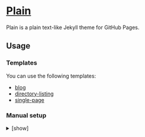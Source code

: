 # [Plain](https://jekyll-theme-plain.github.io/blog/)

Plain is a plain text-like Jekyll theme for GitHub Pages.

## Usage

### Templates

You can use the following templates:

* [blog](https://github.com/jekyll-theme-plain/blog)
* [directory-listing](https://github.com/jekyll-theme-plain/directory-listing)
* [single-page](https://github.com/jekyll-theme-plain/single-page)

### Manual setup

<details>
<summary>[show]</summary>

To set up manually, add the following to your `_config.yml`:

    remote_theme: jekyll-theme-plain/jekyll-theme-plain

See the template's [_config.yml](https://github.com/jekyll-theme-plain/blog/blob/main/_config.yml) for options.

## Layouts

You can override the layout by creating a file of the same name in the `_layouts` directory.

* [default](_layouts/default.html)
* [post](_layouts/post.html)

Layouts are not applied automatically; you must write the following [front matter](https://jekyllrb.com/docs/front-matter/) for each post:

    ---
    layout: post
    
    # Style sheets must also be specified manually.
    stylesheets:
      # - default.css # site-wide style sheet (if any)
      - post.css
    
    title: Your post title
    ---

Alternatively, you can use the [front matter defaults](https://jekyllrb.com/docs/configuration/front-matter-defaults/) in the `_config.yml`:

    # Front matter defaults for posts
    defaults:
      - scope:
          path: ""
          type: posts
        values:
          layout: post
          stylesheets:
            # - default.css
            - post.css
          title: "" # If an empty string is specified, the URL is set as the title.

## Includes

You can override the include by creating a file of the same name in the `_includes` directory.

* [custom-head.html](_includes/custom-head.html) - additional tags to the `<head>`
* [post.css](_includes/post.css) - style sheet for posts (must be specified manually as above)

<!-- -->

* [directory-listing.html](_includes/directory-listing.html)
* [page-listing.html](_includes/page-listing.html)
* [post-listing.html](_includes/post-listing.html)

You can place a post listing on any page by writing `{%- include post-listing.html -%}`, and so forth.

</details>
